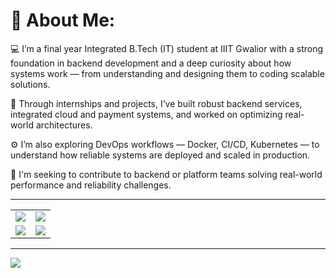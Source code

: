 # 🎯 About Me:
💻 I’m a final year Integrated B.Tech (IT) student at IIIT Gwalior with a strong foundation in backend development and a deep curiosity about how systems work — from understanding and designing them to coding scalable solutions.

🧠 Through internships and projects, I’ve built robust backend services, integrated cloud and payment systems, and worked on optimizing real-world architectures.

⚙️ I’m also exploring DevOps workflows — Docker, CI/CD, Kubernetes — to understand how reliable systems are deployed and scaled in production.

🚀 I'm seeking to contribute to backend or platform teams solving real-world performance and reliability challenges.

---

<table>
  <tr>
    <td><img src="https://github-readme-stats.vercel.app/api?username=rajivkumawat3&theme=radical&hide_border=true&include_all_commits=false&count_private=false" /></td>
    <td><img src="https://github-readme-streak-stats.herokuapp.com/?user=rajivkumawat3&theme=radical&hide_border=true" /></td>
  </tr>
  <tr>
    <td><img src="https://github-readme-stats.vercel.app/api/top-langs/?username=rajivkumawat3&theme=radical&hide_border=true&include_all_commits=false&count_private=false&layout=compact" /></td>
    <td><img src="https://github-contributor-stats.vercel.app/api?username=rajivkumawat3&limit=5&theme=radical&combine_all_yearly_contributions=true" /></td>
  </tr>
</table>


---
[![](https://visitcount.itsvg.in/api?id=rajivkumawat3&icon=5&color=1)](https://visitcount.itsvg.in)

<!-- Proudly created with GPRM ( https://gprm.itsvg.in ) -->
